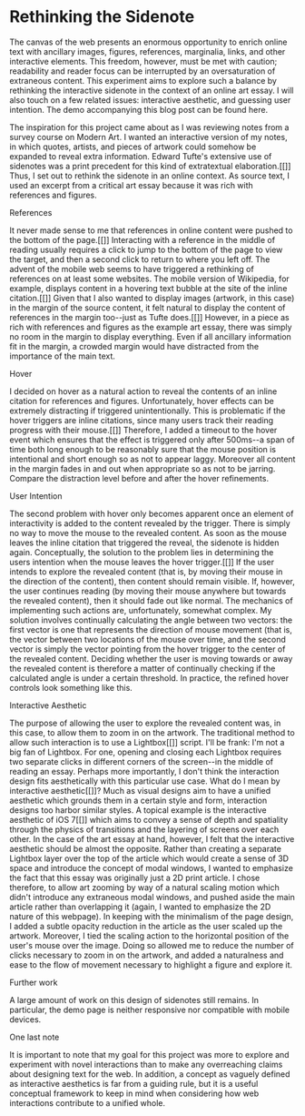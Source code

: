 Rethinking the Sidenote
=======================

The canvas of the web presents an enormous opportunity to enrich online text with ancillary images, figures, references, marginalia, links, and other interactive elements.  This freedom, however, must be met with caution; readability and reader focus can be interrupted by an oversaturation of extraneous content.  This experiment aims to explore such a balance by rethinking the interactive sidenote in the context of an online art essay.  I will also touch on a few related issues: interactive aesthetic, and guessing user intention.  The demo accompanying this blog post can be found here.

The inspiration for this project came about as I was reviewing notes from a survey course on Modern Art.  I wanted an interactive version of my notes, in which quotes, artists, and pieces of artwork could somehow be expanded to reveal extra information.  Edward Tufte's extensive use of sidenotes was a print precedent for this kind of extratextual elaboration.[[]]  Thus, I set out to rethink the sidenote in an online context.  As source text, I used an excerpt from a critical art essay because it was rich with references and figures.

References

It never made sense to me that references in online content were pushed to the bottom of the page.[[]]  Interacting with a reference in the middle of reading usually requires a click to jump to the bottom of the page to view the target, and then a second click to return to where you left off.  The advent of the mobile web seems to have triggered a rethinking of references on at least some websites.  The mobile version of Wikipedia, for example, displays content in a hovering text bubble at the site of the inline citation.[[]]  Given that I also wanted to display images (artwork, in this case) in the margin of the source content, it felt natural to display the content of references in the margin too--just as Tufte does.[[]]  However, in a piece as rich with references and figures as the example art essay, there was simply no room in the margin to display everything.  Even if all ancillary information fit in the margin, a crowded margin would have distracted from the importance of the main text.

Hover

I decided on hover as a natural action to reveal the contents of an inline citation for references and figures.  Unfortunately, hover effects can be extremely distracting if triggered unintentionally.  This is problematic if the hover triggers are inline citations, since many users track their reading progress with their mouse.[[]]  Therefore, I added a timeout to the hover event which ensures that the effect is triggered only after 500ms--a span of time both long enough to be reasonably sure that the mouse position is intentional and short enough so as not to appear laggy.  Moreover all content in the margin fades in and out when appropriate so as not to be jarring.  Compare the distraction level before and after the hover refinements.

User Intention

The second problem with hover only becomes apparent once an element of interactivity is added to the content revealed by the trigger.  There is simply no way to move the mouse to the revealed content.  As soon as the mouse leaves the inline citation that triggered the reveal, the sidenote is hidden again.  Conceptually, the solution to the problem lies in determining the users intention when the mouse leaves the hover trigger.[[]]  If the user intends to explore the revealed content (that is, by moving their mouse in the direction of the content), then content should remain visible.  If, however, the user continues reading (by moving their mouse anywhere but towards the revealed content), then it should fade out like normal.  The mechanics of implementing such actions are, unfortunately, somewhat complex.  My solution involves continually calculating the angle between two vectors: the first vector is one that represents the direction of mouse movement (that is, the vector between two locations of the mouse over time, and the second vector is simply the vector pointing from the hover trigger to the center of the revealed content.  Deciding whether the user is moving towards or away the revealed content is therefore a matter of continually checking if the calculated angle is under a certain threshold.  In practice, the refined hover controls look something like this.

Interactive Aesthetic

The purpose of allowing the user to explore the revealed content was, in this case, to allow them to zoom in on the artwork.  The traditional method to allow such interaction is to use a Lightbox[[]] script.  I'll be frank: I'm not a big fan of Lightbox.  For one, opening and closing each Lightbox requires two separate clicks in different corners of the screen--in the middle of reading an essay.  Perhaps more importantly, I don't think the interaction design fits aesthetically with this particular use case.  What do I mean by interactive aesthetic[[]]?  Much as visual designs aim to have a unified aesthetic which grounds them in a certain style and form, interaction designs too harbor similar styles.  A topical example is the interactive aesthetic of iOS 7[[]] which aims to convey a sense of depth and spatiality through the physics of transitions and the layering of screens over each other.  In the case of the art essay at hand, however, I felt that the interactive aesthetic should be almost the opposite.  Rather than creating a separate Lightbox layer over the top of the article which would create a sense of 3D space and introduce the concept of modal windows, I wanted to emphasize the fact that this essay was originally just a 2D print article.  I chose therefore, to allow art zooming by way of a natural scaling motion which didn't introduce any extraneous modal windows, and pushed aside the main article rather than overlapping it (again, I wanted to emphasize the 2D nature of this webpage).  In keeping with the minimalism of the page design, I added a subtle opacity reduction in the article as the user scaled up the artwork.  Moreover, I tied the scaling action to the horizontal position of the user's mouse over the image.  Doing so allowed me to reduce the number of clicks necessary to zoom in on the artwork, and added a naturalness and ease to the flow of movement necessary to highlight a figure and explore it.

Further work

A large amount of work on this design of sidenotes still remains.  In particular, the demo page is neither responsive nor compatible with mobile devices.

One last note

It is important to note that my goal for this project was more to explore and experiment with novel interactions than to make any overreaching claims about designing text for the web.  In addition, a concept as vaguely defined as interactive aesthetics is far from a guiding rule, but it is a useful conceptual framework to keep in mind when considering how web interactions contribute to a unified whole.